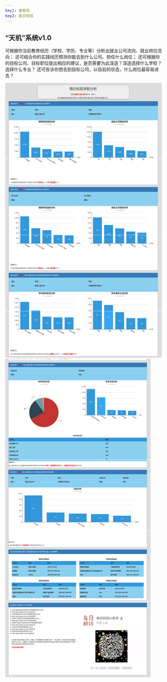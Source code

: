 ```yaml
---
key1: 睿鼎克
key2: 每日校招
---
```

## “天机”系统v1.0
可根据你当前教育经历（学校、学历、专业等）分析出就业公司流向、就业岗位流向；
还可结合你的实践经历预测你能去到什么公司、担任什么岗位；
还可根据你的目标公司、目标职位提出相应的建议，是否需要为此深造？深造选择什么学校？选择什么专业？
还可告诉你想去到目标公司，以目前的状态，什么岗位最容易进去？

![](./img/mrxz.png)
![](./img/mrxz2.png)